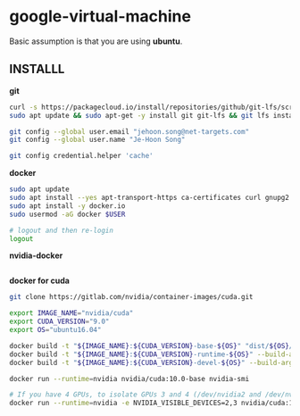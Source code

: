 # google-virtual-machine 

Basic assumption is that you are using **ubuntu**.

## INSTALLL 

**git**

```bash 
curl -s https://packagecloud.io/install/repositories/github/git-lfs/script.deb.sh | sudo bash
sudo apt update && sudo apt-get -y install git git-lfs && git lfs install

git config --global user.email "jehoon.song@net-targets.com"
git config --global user.name "Je-Hoon Song"

git config credential.helper 'cache'
```

**docker**

```bash
sudo apt update
sudo apt install --yes apt-transport-https ca-certificates curl gnupg2 software-properties-common
sudo apt install -y docker.io
sudo usermod -aG docker $USER

# logout and then re-login
logout 
```

**nvidia-docker**
```

```

**docker for cuda**

```bash
git clone https://gitlab.com/nvidia/container-images/cuda.git
```

```bash
export IMAGE_NAME="nvidia/cuda"
export CUDA_VERSION="9.0"
export OS="ubuntu16.04"

docker build -t "${IMAGE_NAME}:${CUDA_VERSION}-base-${OS}" "dist/${OS}/${CUDA_VERSION}/base"
docker build -t "${IMAGE_NAME}:${CUDA_VERSION}-runtime-${OS}" --build-arg "IMAGE_NAME=${IMAGE_NAME}" "dist/${OS}/${CUDA_VERSION}/runtime"
docker build -t "${IMAGE_NAME}:${CUDA_VERSION}-devel-${OS}" --build-arg "IMAGE_NAME=${IMAGE_NAME}" "dist/${OS}/${CUDA_VERSION}/devel"
```

```bash
docker run --runtime=nvidia nvidia/cuda:10.0-base nvidia-smi

# If you have 4 GPUs, to isolate GPUs 3 and 4 (/dev/nvidia2 and /dev/nvidia3)
docker run --runtime=nvidia -e NVIDIA_VISIBLE_DEVICES=2,3 nvidia/cuda:10.0-base nvidia-smi
```
